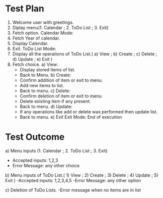 # Test Plan
1. Welcome user with greetings.
2. Diplay menu(1. Calendar ; 2. ToDo List ; 3. Exit)
3. Fetch option.
   Calendar Mode:
4. Fetch Year of calendar.
5. Display Calendar.
6. Exit.
   ToDo List Mode:
7. Display all the operations of ToDo List.( a) View ; b) Create ; c) Delete ; d) Update ; e) Exit )
8. Fetch choice.
   a) View:
   - Display stored items of list.
   - Back to Menu.
   b) Create:
   - Confirm addition of item or exit to menu.
   - Add new items to list.
   - Back to menu.
   c) Delete:
   - Confirm deletion of item or exit to menu.
   - Delete existing item if any present.
   - Back to menu.
   d) Update:
   - If any operations like add or delete was performed then update list.
   - Back to menu.
   e) Exit
   Exit Mode: End of execution

# Test Outcome
a) Menu inputs (1. Calendar ; 2. ToDo List ; 3. Exit)
- Accepted inputs: 1,2,3
- Error Message: any other choice

b) Menu inputs of ToDo List.( 1) View ; 2) Create ; 3) Delete ; 4) Update ; 5) Exit )
-Accepted inputs: 1,2,3,4,5
-Error Message: any other option

c) Deletion of ToDo Lists.
-Error message when no items are in list

